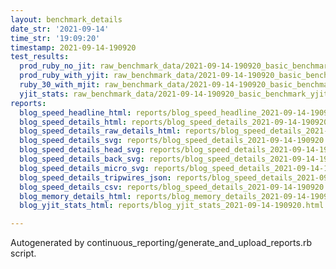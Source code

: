 ```yaml
---
layout: benchmark_details
date_str: '2021-09-14'
time_str: '19:09:20'
timestamp: 2021-09-14-190920
test_results:
  prod_ruby_no_jit: raw_benchmark_data/2021-09-14-190920_basic_benchmark_prod_ruby_no_jit.json
  prod_ruby_with_yjit: raw_benchmark_data/2021-09-14-190920_basic_benchmark_prod_ruby_with_yjit.json
  ruby_30_with_mjit: raw_benchmark_data/2021-09-14-190920_basic_benchmark_ruby_30_with_mjit.json
  yjit_stats: raw_benchmark_data/2021-09-14-190920_basic_benchmark_yjit_stats.json
reports:
  blog_speed_headline_html: reports/blog_speed_headline_2021-09-14-190920.html
  blog_speed_details_html: reports/blog_speed_details_2021-09-14-190920.html
  blog_speed_details_raw_details_html: reports/blog_speed_details_2021-09-14-190920.raw_details.html
  blog_speed_details_svg: reports/blog_speed_details_2021-09-14-190920.svg
  blog_speed_details_head_svg: reports/blog_speed_details_2021-09-14-190920.head.svg
  blog_speed_details_back_svg: reports/blog_speed_details_2021-09-14-190920.back.svg
  blog_speed_details_micro_svg: reports/blog_speed_details_2021-09-14-190920.micro.svg
  blog_speed_details_tripwires_json: reports/blog_speed_details_2021-09-14-190920.tripwires.json
  blog_speed_details_csv: reports/blog_speed_details_2021-09-14-190920.csv
  blog_memory_details_html: reports/blog_memory_details_2021-09-14-190920.html
  blog_yjit_stats_html: reports/blog_yjit_stats_2021-09-14-190920.html

---
```

Autogenerated by continuous_reporting/generate_and_upload_reports.rb script.
